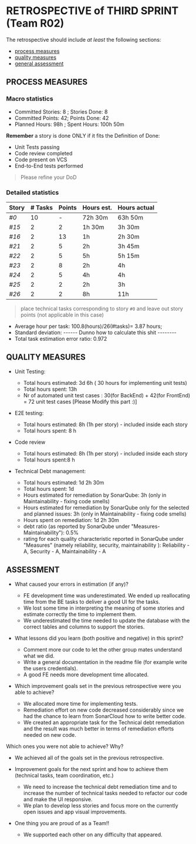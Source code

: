 # RETROSPECTIVE of THIRD SPRINT (Team R02)

The retrospective should include _at least_ the following
sections:

- [process measures](#process-measures)
- [quality measures](#quality-measures)
- [general assessment](#assessment)

## PROCESS MEASURES

### Macro statistics

- Committed Stories: 8 ; Stories Done: 8
- Committed Points: 42; Points Done: 42
- Planned Hours: 98h ; Spent Hours: 100h 50m


**Remember** a story is done ONLY if it fits the Definition of Done:

- Unit Tests passing
- Code review completed
- Code present on VCS
- End-to-End tests performed

> Please refine your DoD

### Detailed statistics

| Story | # Tasks | Points | Hours est. | Hours actual     |
| ----- | ------- | ------ | ---------- | ---------------- |
| _#0_  | 10      | -       | 72h 30m     | 63h 50m          |
| _#15_  | 2       | 2      | 1h 30m     |      3h 30m        |
| _#16_  | 2       | 13     | 1h         |      2h 30m         |
| _#21_  | 2       | 5      | 2h         |      3h 45m      |
| _#22_  | 2       | 5      | 5h         |      5h 15m        |
| _#23_  | 2       | 8      | 2h         |      4h        |
| _#24_  | 2       | 5      | 4h         |      4h      |
| _#25_  | 2       | 2      | 2h         |      3h         |
| _#26_  | 2       | 2      | 8h         |      11h      |
> place technical tasks corresponding to story `#0` and leave out story points (not applicable in this case)

- Average hour per task: 100.8(hours)/26(#tasks)= 3.87 hours; 
- Standard deviation: ------ Dunno how to calculate this shit --------
- Total task estimation error ratio: 0.972

## QUALITY MEASURES

- Unit Testing:
  - Total hours estimated: 3d 6h ( 30 hours for implementing unit tests) 
  - Total hours spent: 13h 
  - Nr of automated unit test cases : 30(for BackEnd) + 42(for FrontEnd) = 72 unit test cases [Please Modify this part :)]

- E2E testing:
  - Total hours estimated: 8h (1h per story) - included inside each story
  - Total hours spent: 8 h
- Code review
  - Total hours estimated: 8h (1h per story) - included inside each story
  - Total hours spent:8 h
- Technical Debt management:
  - Total hours estimated: 1d 2h 30m
  - Total hours spent: 1d
  - Hours estimated for remediation by SonarQube: 3h (only in Maintainability - fixing code smells)
  - Hours estimated for remediation by SonarQube only for the selected and planned issues: 3h (only in Maintainability - fixing code smells)
  - Hours spent on remediation: 1d 2h 30m
  - debt ratio (as reported by SonarQube under "Measures-Maintainability"): 0.5%
  - rating for each quality characteristic reported in SonarQube under "Measures" (namely reliability, security, maintainability ): Reliability - A, Security - A, Maintainability - A

## ASSESSMENT

- What caused your errors in estimation (if any)?
  - FE development time was underestimated. We ended up reallocating time from the BE tasks to deliver a good UI for the tasks.
  - We lost some time in interpreting the meaning of some stories and estimate correctly the time to implement them.
  - We underestimated the time needed to update the database with the correct tables and columns to support the stories.


- What lessons did you learn (both positive and negative) in this sprint?
  - Comment more our code to let the other group mates understand what we did.
  - Write a general documentation in the readme file (for example write the users credentials).
  - A good FE needs more development time allocated.


- Which improvement goals set in the previous retrospective were you able to achieve?
  - We allocated more time for implementing tests.
  - Remediation effort on new code decreased considerably since we had the chance to learn from SonarCloud how to write better code.
  - We created an appropriate task for the Technical debt remediation and the result was much better in terms of remediation efforts needed on new code.

Which ones you were not able to achieve? Why?
  - We achieved all of the goals set in the previous retrospective.


- Improvement goals for the next sprint and how to achieve them (technical tasks, team coordination, etc.)
  - We need to increase the technical debt remediation time and to increase the number of technical tasks needed to refactor our code and make the UI responsive.
  - We plan to develop less stories and focus more on the currently open issues and app visual improvements.



- One thing you are proud of as a Team!!
  - We supported each other on any difficulty that appeared.





